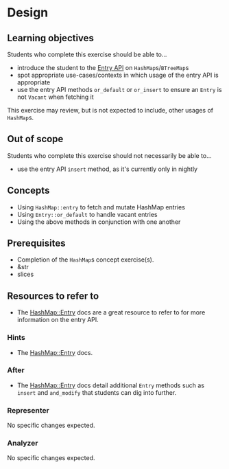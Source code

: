 # Design

## Learning objectives

Students who complete this exercise should be able to...

- introduce the student to the [Entry API](https://doc.rust-lang.org/std/collections/hash_map/enum.Entry.html) on `HashMap`s/`BTreeMap`s
- spot appropriate use-cases/contexts in which usage of the entry API is appropriate
- use the entry API methods `or_default` or `or_insert` to ensure an `Entry` is not `Vacant` when fetching it

This exercise may review, but is not expected to include, other usages of `HashMap`s.

## Out of scope

Students who complete this exercise should not necessarily be able to...

- use the entry API `insert` method, as it's currently only in nightly

## Concepts

- Using `HashMap::entry` to fetch and mutate HashMap entries
- Using `Entry::or_default` to handle vacant entries
- Using the above methods in conjunction with one another

## Prerequisites

- Completion of the `HashMap`s concept exercise(s).
- &str
- slices

## Resources to refer to

- The [HashMap::Entry](https://doc.rust-lang.org/std/collections/hash_map/enum.Entry.html) docs are a great resource to refer to for more information on the entry API.

### Hints

- The [HashMap::Entry](https://doc.rust-lang.org/std/collections/hash_map/enum.Entry.html) docs.

### After

- The [HashMap::Entry](https://doc.rust-lang.org/std/collections/hash_map/enum.Entry.html) docs detail additional `Entry` methods such as `insert` and `and_modify` that students can dig into further.

### Representer

No specific changes expected.

### Analyzer

No specific changes expected.

